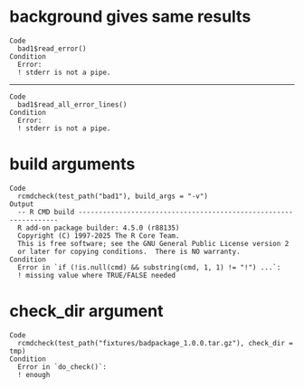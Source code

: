 # background gives same results

    Code
      bad1$read_error()
    Condition
      Error:
      ! stderr is not a pipe.

---

    Code
      bad1$read_all_error_lines()
    Condition
      Error:
      ! stderr is not a pipe.

# build arguments

    Code
      rcmdcheck(test_path("bad1"), build_args = "-v")
    Output
      -- R CMD build -----------------------------------------------------------------
      R add-on package builder: 4.5.0 (r88135)
      Copyright (C) 1997-2025 The R Core Team.
      This is free software; see the GNU General Public License version 2
      or later for copying conditions.  There is NO warranty.
    Condition
      Error in `if (!is.null(cmd) && substring(cmd, 1, 1) != "!") ...`:
      ! missing value where TRUE/FALSE needed

# check_dir argument

    Code
      rcmdcheck(test_path("fixtures/badpackage_1.0.0.tar.gz"), check_dir = tmp)
    Condition
      Error in `do_check()`:
      ! enough

